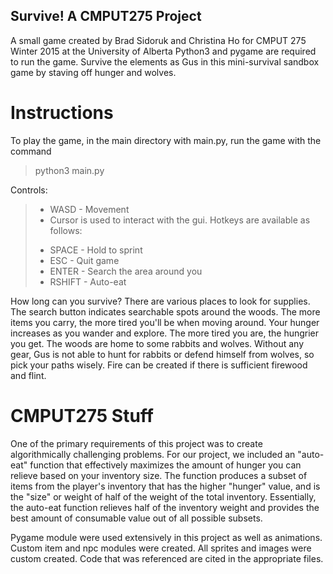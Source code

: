 ## Survive! A CMPUT275 Project
A small game created by Brad Sidoruk and Christina Ho for CMPUT 275 Winter 2015 at the University of Alberta 
Python3 and pygame are required to run the game. Survive the elements as Gus in this mini-survival sandbox game by staving off hunger and wolves.

# Instructions
To play the game, in the main directory with main.py, run the game with the command
> python3 main.py

Controls:
>   * WASD    - Movement
>   * Cursor is used to interact with the gui. Hotkeys are available as follows:
>   - SPACE   - Hold to sprint
>   - ESC     - Quit game
>   - ENTER   - Search the area around you
>   - RSHIFT  - Auto-eat
    

How long can you survive? There are various places to look for supplies. The search button indicates searchable spots around the woods. The more items you carry, the more tired you'll be when moving around.
Your hunger increases as you wander and explore. The more tired you are, the hungrier you get. 
The woods are home to some rabbits and wolves. Without any gear, Gus is not able to hunt for rabbits or defend himself from wolves, so pick your paths wisely.
Fire can be created if there is sufficient firewood and flint.

# CMPUT275 Stuff
One of the primary requirements of this project was to create algorithmically challenging problems. For our project, we included an "auto-eat" function that effectively maximizes the amount of hunger you can relieve based on your inventory size. The function produces a subset of items from the player's inventory that has the higher "hunger" value, and is the "size" or weight of half of the weight of the total inventory. Essentially, the auto-eat function relieves half of the inventory weight and provides the best amount of consumable value out of all possible subsets.

Pygame module were used extensively in this project as well as animations. Custom item and npc modules were created. All sprites and images were custom created. Code that was referenced are cited in the appropriate files.
